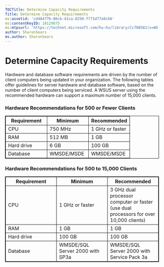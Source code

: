 ```yaml
---
TOCTitle: Determine Capacity Requirements
Title: Determine Capacity Requirements
ms:assetid: 'cd484776-86cb-41ca-8250-f771d77a9cb6'
ms:contentKeyID: 18129875
ms:mtpsurl: 'https://technet.microsoft.com/hu-hu/library/Cc708581(v=WS.10)'
author: SharonSears
ms.author: SharonSears
---
```


Determine Capacity Requirements
===============================

Hardware and database software requirements are driven by the number of client computers being updated in your organization. The following tables offer guidelines for server hardware and database software, based on the number of client computers being serviced. A WSUS server using the recommended hardware can support a maximum number of 15,000 clients.

### Hardware Recommendations for 500 or Fewer Clients

 
<p> </p>
<table style="border:1px solid black;">
<colgroup>
<col width="33%" />
<col width="33%" />
<col width="33%" />
</colgroup>
<thead>
<tr class="header">
<th style="border:1px solid black;" >Requirement</th>
<th style="border:1px solid black;" >Minimum</th>
<th style="border:1px solid black;" >Recommended</th>
</tr>
</thead>
<tbody>
<tr class="odd">
<td style="border:1px solid black;">CPU</td>
<td style="border:1px solid black;">750 MHz</td>
<td style="border:1px solid black;">1 GHz or faster</td>
</tr>
<tr class="even">
<td style="border:1px solid black;">RAM</td>
<td style="border:1px solid black;">512 MB</td>
<td style="border:1px solid black;">1 GB</td>
</tr>
<tr class="odd">
<td style="border:1px solid black;">Hard drive</td>
<td style="border:1px solid black;">6 GB</td>
<td style="border:1px solid black;">100 GB</td>
</tr>
<tr class="even">
<td style="border:1px solid black;">Database</td>
<td style="border:1px solid black;">WMSDE/MSDE</td>
<td style="border:1px solid black;">WMSDE/MSDE</td>
</tr>
</tbody>
</table>
  
### Hardware Recommendations for 500 to 15,000 Clients

 
<p> </p>
<table style="border:1px solid black;">
<colgroup>
<col width="33%" />
<col width="33%" />
<col width="33%" />
</colgroup>
<thead>
<tr class="header">
<th style="border:1px solid black;" >Requirement</th>
<th style="border:1px solid black;" >Minimum</th>
<th style="border:1px solid black;" >Recommended</th>
</tr>
</thead>
<tbody>
<tr class="odd">
<td style="border:1px solid black;">CPU</td>
<td style="border:1px solid black;">1 GHz or faster</td>
<td style="border:1px solid black;">3 GHz dual processor computer or faster (use dual processors for over 10,000 clients)</td>
</tr>
<tr class="even">
<td style="border:1px solid black;">RAM</td>
<td style="border:1px solid black;">1 GB</td>
<td style="border:1px solid black;">1 GB</td>
</tr>
<tr class="odd">
<td style="border:1px solid black;">Hard drive</td>
<td style="border:1px solid black;">100 GB</td>
<td style="border:1px solid black;">100 GB</td>
</tr>
<tr class="even">
<td style="border:1px solid black;">Database</td>
<td style="border:1px solid black;">WMSDE/SQL Server 2000 with SP3a</td>
<td style="border:1px solid black;">WMSDE/SQL Server 2000 with Service Pack 3a</td>
</tr>
</tbody>
</table>
